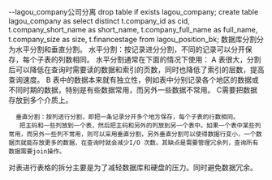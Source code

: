 --lagou_company公司分离
drop table if exists lagou_company;
create table lagou_company as 
select distinct t.company_id	as cid,
								t.company_short_name as short_name,
								t.company_full_name	as full_name,
								t.company_size as size,
								t.financestage
from lagou_position_bk;
数据库分割分为水平分割和垂直分割。
      水平分割：按记录进分分割，不同的记录可以分开保存，每个子表的列数相同。
水平分割通常在下面的情况下使用：
      A 表很大，分割后可以降低在查询时需要读的数据和索引的页数，同时也降低了索引的层数，提高查询速度。
      B 表中的数据本来就有独立性，例如表中分别记录各个地区的数据或不同时期的数据，特别是有些数据常用，而另外一些数据不常用。
      C需要把数据存放到多个介质上。

      垂直分割：按列进行分割，即把一条记录分开多个地方保存，每个子表的行数相同。
       把主码和一些列放到一个表，然后把主码和另外的列放到另一个表中。如果一个表中某些列常用，而另外一些列不常用，则可以采用垂直分割，另外垂直分割可以使得数据行变小，一个数据页就能存放更多的数据，在查询时就会减少I/O 次数。其缺点是需要管理冗余列，查询所有数据需要join操作。
对表进行表格的拆分主要是为了减轻数据库和硬盘的压力。同时避免数据冗余。


